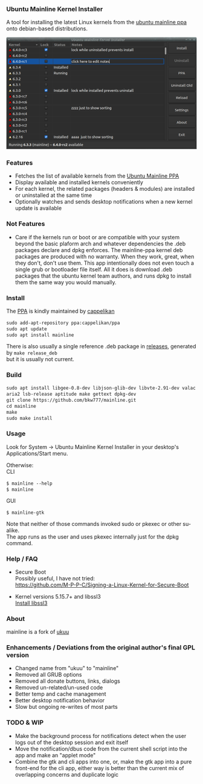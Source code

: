 ### Ubuntu Mainline Kernel Installer
A tool for installing the latest Linux kernels from the [ubuntu mainline ppa](https://kernel.ubuntu.com/~kernel-ppa/mainline/) onto debian-based distributions.

![Main window screenshot](main_window.png)

### Features
* Fetches the list of available kernels from the [Ubuntu Mainline PPA](http://kernel.ubuntu.com/~kernel-ppa/mainline/)
* Display available and installed kernels conveniently
* For each kernel, the related packages (headers & modules) are installed or uninstalled at the same time
* Optionally watches and sends desktop notifications when a new kernel update is available

### Not Features
* Care if the kernels run or boot or are compatible with your system beyond the basic plaform arch and whatever dependencies the .deb packages declare and dpkg enforces. The mainline-ppa kernel deb packages are produced with no warranty. When they work, great, when they don't, don't use them. This app intentionally does not even touch a single grub or bootloader file itself. All it does is download .deb packages that the ubuntu kernel team authors, and runs dpkg to install them the same way you would manually.

### Install
The [PPA](https://code.launchpad.net/~cappelikan/+archive/ubuntu/ppa) is kindly maintained by [cappelikan](https://github.com/cappelikan)  
```
sudo add-apt-repository ppa:cappelikan/ppa
sudo apt update
sudo apt install mainline
```
There is also usually a single reference .deb package in [releases](../../releases/latest), generated by ```make release_deb```  
but it is usually not current.

### Build
```
sudo apt install libgee-0.8-dev libjson-glib-dev libvte-2.91-dev valac aria2 lsb-release aptitude make gettext dpkg-dev
git clone https://github.com/bkw777/mainline.git
cd mainline
make
sudo make install
```

### Usage
Look for System -> Ubuntu Mainline Kernel Installer in your desktop's Applications/Start menu.

Otherwise:  
CLI
```
$ mainline --help
$ mainline
```
GUI
```
$ mainline-gtk
```
Note that neither of those commands invoked sudo or pkexec or other su-alike.  
The app runs as the user and uses pkexec internally just for the dpkg command.

### Help / FAQ

* Secure Boot  
  Possibly useful, I have not tried:  
  https://github.com/M-P-P-C/Signing-a-Linux-Kernel-for-Secure-Boot

* Kernel versions 5.15.7+ and libssl3  
  [Install libssl3](../../wiki/Install-libssl3)

### About
mainline is a fork of [ukuu](https://github.com/teejee2008/ukuu)  

### Enhancements / Deviations from the original author's final GPL version
* Changed name from "ukuu" to "mainline"
* Removed all GRUB options
* Removed all donate buttons, links, dialogs
* Removed un-related/un-used code
* Better temp and cache management
* Better desktop notification behavior
* Slow but ongoing re-writes of most parts

### TODO & WIP
* Make the background process for notifications detect when the user logs out of the desktop session and exit itself
* Move the notification/dbus code from the current shell script into the app and make an "applet mode"
* Combine the gtk and cli apps into one, or, make the gtk app into a pure front-end for the cli app, either way is better than the current mix of overlapping concerns and duplicate logic
